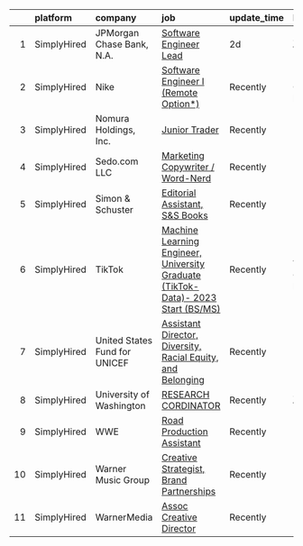 

|    | platform    | company                       | job                                                                                                                                                                                               | update_time   | location                      |
|---:|:------------|:------------------------------|:--------------------------------------------------------------------------------------------------------------------------------------------------------------------------------------------------|:--------------|:------------------------------|
|  1 | SimplyHired | JPMorgan Chase Bank, N.A.     | [Software Engineer Lead](https://www.simplyhired.com/job/cMwnBZBzZ5bjvcU2kUY0ku4cw1KMbTsEepwypV-rO7-uqof5TidcoQ?q=creative+programming)                                                           | 2d            | Seattle, WA                   |
|  2 | SimplyHired | Nike                          | [Software Engineer I (Remote Option*)](https://www.simplyhired.com/job/7MyE9oybdClJBbx5BJVPfvVX2YokyIYzf3ue_DPMccNcatMLab2jXw?q=creative+programming)                                             | Recently      | Beaverton, OR +1 location     |
|  3 | SimplyHired | Nomura Holdings, Inc.         | [Junior Trader](https://www.simplyhired.com/job/6D9tVZTxOhgdxdUbt4_umrA5dMc3JPoOv1EZ_bFJXHcKcWgz6z5tEw?q=creative+programming)                                                                    | Recently      | New York, NY                  |
|  4 | SimplyHired | Sedo.com LLC                  | [Marketing Copywriter / Word-Nerd](https://www.simplyhired.com/job/LZP_Ovcp4e5v6ByHyZJQMsFjQoGnwD42FevH03biFKuDa57D0y27mw?q=creative+programming)                                                 | Recently      | Boston, MA                    |
|  5 | SimplyHired | Simon & Schuster              | [Editorial Assistant, S&S Books](https://www.simplyhired.com/job/0VTNR9zYPIF-C53XGmTng4jPwES7QTae8URMHEp85nLylIBhUH8hRA?q=creative+programming)                                                   | Recently      | New York, NY                  |
|  6 | SimplyHired | TikTok                        | [Machine Learning Engineer, University Graduate (TikTok-Data)- 2023 Start (BS/MS)](https://www.simplyhired.com/job/u_GbXbtQmoIGZwKeuaviwAAK9Jczt-KBVT4T_p5Hh6tqNdopHyMnug?q=creative+programming) | Recently      | Mountain View, CA +1 location |
|  7 | SimplyHired | United States Fund for UNICEF | [Assistant Director, Diversity, Racial Equity, and Belonging](https://www.simplyhired.com/job/VQ5vwWz7moM18T8iSZoA_LQVEPz5aVaaunU0UFPPDIpMFdJae2GuFQ?q=creative+programming)                      | Recently      | New York, NY                  |
|  8 | SimplyHired | University of Washington      | [RESEARCH CORDINATOR](https://www.simplyhired.com/job/VOUwqFKlm8Nk2qfpuyxqdgRx9f9wtO0hILMTNFJpyFeDJ0xDZK502A?q=creative+programming)                                                              | Recently      | Seattle, WA                   |
|  9 | SimplyHired | WWE                           | [Road Production Assistant](https://www.simplyhired.com/job/AXuCyRa8P1Y1CvaZl4Mf7fOxE0D-1EsqTmkb_qsE8kTwmRYrYRUgTQ?q=creative+programming)                                                        | Recently      | Remote                        |
| 10 | SimplyHired | Warner Music Group            | [Creative Strategist, Brand Partnerships](https://www.simplyhired.com/job/UBYfDek25QVnKwamU1cYcWByi2V8WreL5SY3LIsTFhHNmmN6SSfnAw?q=creative+programming)                                          | Recently      | New York, NY                  |
| 11 | SimplyHired | WarnerMedia                   | [Assoc Creative Director](https://www.simplyhired.com/job/0kplhkOKlL0AhY0SIPbFpqAtm9c2rHRipDQueHy9NC3wT0nQiWukEQ?q=creative+programming)                                                          | Recently      | New York, NY                  |